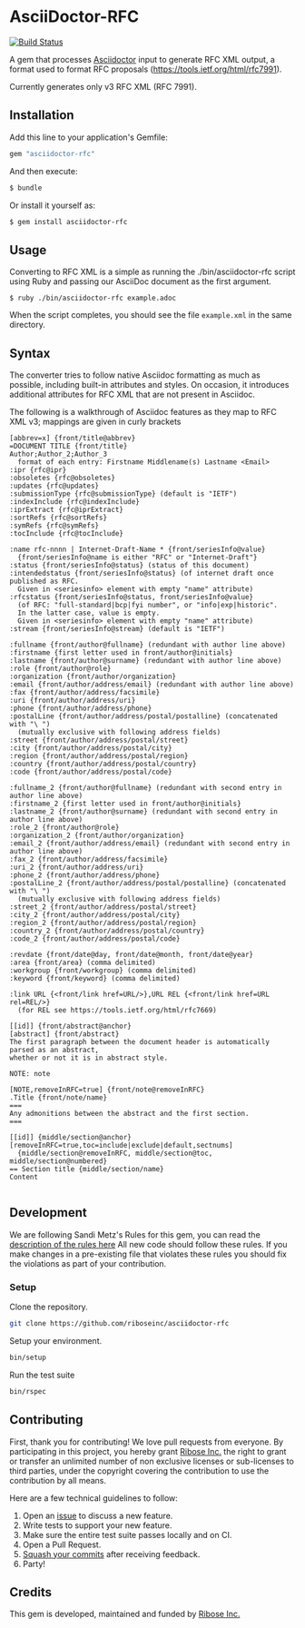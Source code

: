 # AsciiDoctor-RFC

[![Build
Status](https://travis-ci.org/riboseinc/asciidoctor-rfc.svg?branch=master)](https://travis-ci.org/riboseinc/asciidoctor-rfc)

A gem that processes [Asciidoctor](http://asciidoctor.org) input to generate RFC XML output, a format used to format RFC proposals (https://tools.ietf.org/html/rfc7991).

Currently generates only v3 RFC XML (RFC 7991).

## Installation

Add this line to your application's Gemfile:

```ruby
gem "asciidoctor-rfc"
```

And then execute:

```sh
$ bundle
```

Or install it yourself as:

```sh
$ gem install asciidoctor-rfc
```

## Usage

Converting to RFC XML is a simple as running the ./bin/asciidoctor-rfc script using Ruby and passing our AsciiDoc document as the first argument.

```
$ ruby ./bin/asciidoctor-rfc example.adoc
```

When the script completes, you should see the file `example.xml` in the same directory.

## Syntax

The converter tries to follow native Asciidoc formatting as much as possible, including built-in attributes and styles. On occasion, it introduces additional attributes for RFC XML that are not present in Asciidoc.

The following is a walkthrough of Asciidoc features as they map to RFC XML v3; mappings are given in curly brackets

```asciidoc
[abbrev=x] {front/title@abbrev}
=DOCUMENT TITLE {front/title}
Author;Author_2;Author_3 
  format of each entry: Firstname Middlename(s) Lastname <Email>
:ipr {rfc@ipr}
:obsoletes {rfc@obsoletes}
:updates {rfc@updates}
:submissionType {rfc@submissionType} (default is "IETF")
:indexInclude {rfc@indexInclude}
:iprExtract {rfc@iprExtract}
:sortRefs {rfc@sortRefs}
:symRefs {rfc@symRefs}
:tocInclude {rfc@tocInclude}

:name rfc-nnnn | Internet-Draft-Name * {front/seriesInfo@value}
  {front/seriesInfo@name is either "RFC" or "Internet-Draft"}
:status {front/seriesInfo@status} (status of this document)
:intendedstatus {front/seriesInfo@status} (of internet draft once published as RFC.
  Given in <seriesinfo> element with empty "name" attribute)
:rfcstatus {front/seriesInfo@status, front/seriesInfo@value} 
  (of RFC: "full-standard|bcp|fyi number", or "info|exp|historic".
  In the latter case, value is empty.
  Given in <seriesinfo> element with empty "name" attribute)
:stream {front/seriesInfo@stream} (default is "IETF")

:fullname {front/author@fullname} (redundant with author line above)
:firstname {first letter used in front/author@initials}
:lastname {front/author@surname} (redundant with author line above)
:role {front/author@role}
:organization {front/author/organization}
:email {front/author/address/email} (redundant with author line above)
:fax {front/author/address/facsimile}
:uri {front/author/address/uri}
:phone {front/author/address/phone}
:postalLine {front/author/address/postal/postalline} (concatenated with "\ ") 
  (mutually exclusive with following address fields)
:street {front/author/address/postal/street} 
:city {front/author/address/postal/city} 
:region {front/author/address/postal/region} 
:country {front/author/address/postal/country} 
:code {front/author/address/postal/code} 

:fullname_2 {front/author@fullname} (redundant with second entry in author line above)
:firstname_2 {first letter used in front/author@initials}
:lastname_2 {front/author@surname} (redundant with second entry in author line above)
:role_2 {front/author@role}
:organization_2 {front/author/organization}
:email_2 {front/author/address/email} (redundant with second entry in author line above)
:fax_2 {front/author/address/facsimile}
:uri_2 {front/author/address/uri}
:phone_2 {front/author/address/phone}
:postalLine_2 {front/author/address/postal/postalline} (concatenated with "\ ") 
  (mutually exclusive with following address fields)
:street_2 {front/author/address/postal/street} 
:city_2 {front/author/address/postal/city} 
:region_2 {front/author/address/postal/region} 
:country_2 {front/author/address/postal/country} 
:code_2 {front/author/address/postal/code} 

:revdate {front/date@day, front/date@month, front/date@year}
:area {front/area} (comma delimited)
:workgroup {front/workgroup} (comma delimited)
:keyword {front/keyword} (comma delimited)

:link URL {<front/link href=URL/>},URL REL {<front/link href=URL rel=REL/>} 
  (for REL see https://tools.ietf.org/html/rfc7669)

[[id]] {front/abstract@anchor}
[abstract] {front/abstract}
The first paragraph between the document header is automatically parsed as an abstract, 
whether or not it is in abstract style.

NOTE: note

[NOTE,removeInRFC=true] {front/note@removeInRFC}
.Title {front/note/name}
===
Any admonitions between the abstract and the first section.
===

[[id]] {middle/section@anchor}
[removeInRFC=true,toc=include|exclude|default,sectnums] 
  {middle/section@removeInRFC, middle/section@toc, middle/section@numbered}
== Section title {middle/section/name}
Content


```

## Development

We are following Sandi Metz's Rules for this gem, you can read the
[description of the rules here][sandi-metz] All new code should follow these
rules. If you make changes in a pre-existing file that violates these rules you
should fix the violations as part of your contribution.

### Setup

Clone the repository.

```sh
git clone https://github.com/riboseinc/asciidoctor-rfc
```

Setup your environment.

```sh
bin/setup
```

Run the test suite

```sh
bin/rspec
```

## Contributing

First, thank you for contributing! We love pull requests from everyone. By
participating in this project, you hereby grant [Ribose Inc.][riboseinc] the
right to grant or transfer an unlimited number of non exclusive licenses or
sub-licenses to third parties, under the copyright covering the contribution
to use the contribution by all means.

Here are a few technical guidelines to follow:

1. Open an [issue][issues] to discuss a new feature.
1. Write tests to support your new feature.
1. Make sure the entire test suite passes locally and on CI.
1. Open a Pull Request.
1. [Squash your commits][squash] after receiving feedback.
1. Party!

## Credits

This gem is developed, maintained and funded by [Ribose Inc.][riboseinc]

[riboseinc]: https://www.ribose.com
[issues]: https://github.com/riboseinc/ribose-ruby/issues
[squash]: https://github.com/thoughtbot/guides/tree/master/protocol/git#write-a-feature
[sandi-metz]: http://robots.thoughtbot.com/post/50655960596/sandi-metz-rules-for-developers

